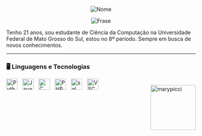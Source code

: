 <div align="center">

![Nome](https://readme-typing-svg.demolab.com?font=Pacifico&size=40&color=F70D6E&center=true&vCenter=true&width=600&lines=Mariana+Piccini)

![Frase](https://readme-typing-svg.demolab.com?font=Roboto&size=24&pause=1000&color=FFFFFF&center=true&vCenter=true&width=600&lines=Ol%C3%A1!+Bem-vindo(a)+ao+meu+GitHub)

</div>

Tenho 21 anos, sou estudante de Ciência da Computação na Universidade Federal de Mato Grosso do Sul, estou no 8º período. Sempre em busca de novos conhecimentos.

---

### 🖥️ Linguagens e Tecnologias
  
<img 
  align="left"
  alt=" Python"
  title=" Python"
  width="30px"
  style="padding-right: 10px;"
  src="https://cdn.jsdelivr.net/gh/devicons/devicon@latest/icons/python/python-original.svg" 
  />


<img 
  align="left"
  alt="Java"
  title="Java"
  width="30px"
  style="padding-right: 10px;"
  src="https://cdn.jsdelivr.net/gh/devicons/devicon@latest/icons/java/java-original.svg" 
  />

<img 
  align="left"
  alt="C"
  title="C"
  width="30px"
  style="padding-right: 10px;"
  src="https://cdn.jsdelivr.net/gh/devicons/devicon@latest/icons/cplusplus/cplusplus-original.svg"
  />

<img 
  align="left"
  alt="PHP"
  title="PHP"
  width="30px"
  style="padding-right: 10px;"
  src="https://cdn.jsdelivr.net/gh/devicons/devicon@latest/icons/php/php-original.svg"
  />

<img 
  align="left"
  alt="sql"
  title="sql"
  width="30px"
  style="padding-right: 10px;"
  src="https://cdn.jsdelivr.net/gh/devicons/devicon@latest/icons/azuresqldatabase/azuresqldatabase-original.svg"
  />

<img 
  align="left"
  alt="VSCode"
  title="VSCode"
  width="30px"
  style="padding-right: 10px;"
  src="https://cdn.jsdelivr.net/gh/devicons/devicon@latest/icons/vscode/vscode-original.svg"
  />

  <br>
<img align="right" alt="marypicci" width="120" src="https://cdn.discordapp.com/attachments/1407467129053380658/1407468690609406104/personagem.gif?ex=68a636dd&is=68a4e55d&hm=421b3e2413e85b71af1b13c91ac7e2807dc17278f629707adc331710202ad2c2">
  
